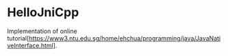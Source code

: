 # HelloJniCpp
Implementation of online tutorial[https://www3.ntu.edu.sg/home/ehchua/programming/java/JavaNativeInterface.html].
